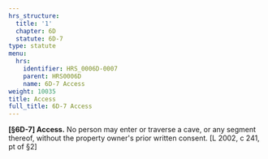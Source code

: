 ```yaml
---
hrs_structure:
  title: '1'
  chapter: 6D
  statute: 6D-7
type: statute
menu:
  hrs:
    identifier: HRS_0006D-0007
    parent: HRS0006D
    name: 6D-7 Access
weight: 10035
title: Access
full_title: 6D-7 Access
---
```

**[§6D-7] Access.** No person may enter or traverse a cave, or any segment thereof, without the property owner's prior written consent. [L 2002, c 241, pt of §2]